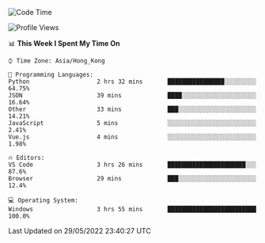 <!--START_SECTION:waka-->
![Code Time](http://img.shields.io/badge/Code%20Time-17%20hrs-blue)

![Profile Views](http://img.shields.io/badge/Profile%20Views-8-blue)

📊 **This Week I Spent My Time On** 

```text
⌚︎ Time Zone: Asia/Hong_Kong

💬 Programming Languages: 
Python                   2 hrs 32 mins       ████████████████░░░░░░░░░   64.75% 
JSON                     39 mins             ████░░░░░░░░░░░░░░░░░░░░░   16.64% 
Other                    33 mins             ███░░░░░░░░░░░░░░░░░░░░░░   14.21% 
JavaScript               5 mins              ░░░░░░░░░░░░░░░░░░░░░░░░░   2.41% 
Vue.js                   4 mins              ░░░░░░░░░░░░░░░░░░░░░░░░░   1.98%

🔥 Editors: 
VS Code                  3 hrs 26 mins       ██████████████████████░░░   87.6% 
Browser                  29 mins             ███░░░░░░░░░░░░░░░░░░░░░░   12.4%

💻 Operating System: 
Windows                  3 hrs 55 mins       █████████████████████████   100.0%

```


 Last Updated on 29/05/2022 23:40:27 UTC
<!--END_SECTION:waka-->
